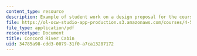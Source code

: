 ```yaml
---
content_type: resource
description: Example of student work on a design proposal for the course project.
file: https://ol-ocw-studio-app-production.s3.amazonaws.com/courses/4-500-introduction-to-design-computing-fall-2008/34785a98cdd3007931f0a7ca13287172_assn1_8.pdf
file_type: application/pdf
resourcetype: Document
title: Concord River Cabin
uid: 34785a98-cdd3-0079-31f0-a7ca13287172
---
```


